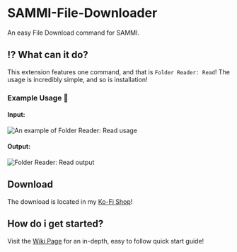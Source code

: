 # SAMMI-File-Downloader
An easy File Download command for SAMMI.

## ⁉ What can it do?

This extension features one command, and that is `Folder Reader: Read`! The usage is incredibly simple, and so is installation!

### Example Usage 📝
#### Input:
![An example of Folder Reader: Read usage](https://i.imgur.com/WCYCf5D.png)

#### Output:
![Folder Reader: Read output](https://i.imgur.com/W8QjfbA.png)

## Download

The download is located in my [Ko-Fi Shop](https://ko-fi.com/s/a028695b63)!

## How do i get started? 

Visit the [Wiki Page](https://github.com/Landiie/SAMMI-Folder-Reader/wiki) for an in-depth, easy to follow quick start guide!
